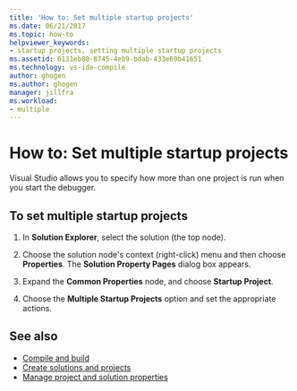 ```yaml
---
title: 'How to: Set multiple startup projects'
ms.date: 06/21/2017
ms.topic: how-to
helpviewer_keywords:
- startup projects, setting multiple startup projects
ms.assetid: 6131eb80-8745-4eb9-bdab-433e69b41651
ms.technology: vs-ide-compile
author: ghogen
ms.author: ghogen
manager: jillfra
ms.workload:
- multiple
---
```

# How to: Set multiple startup projects

Visual Studio allows you to specify how more than one project is run when you start the debugger.

## To set multiple startup projects

1. In **Solution Explorer**, select the solution (the top node).

2. Choose the solution node's context (right-click) menu and then choose **Properties**. The **Solution Property Pages** dialog box appears.

3. Expand the **Common Properties** node, and choose **Startup Project**.

4. Choose the **Multiple Startup Projects** option and set the appropriate actions.

## See also

- [Compile and build](../ide/compiling-and-building-in-visual-studio.md)
- [Create solutions and projects](../ide/creating-solutions-and-projects.md)
- [Manage project and solution properties](../ide/managing-project-and-solution-properties.md)
